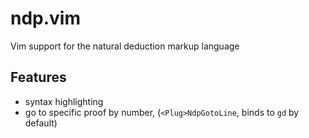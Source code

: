 # ndp.vim

Vim support for the natural deduction markup language

## Features

- syntax highlighting
- go to specific proof by number, (`<Plug>NdpGotoLine`, binds to `gd` by default)

